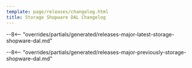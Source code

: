 ```yaml
---
template: page/releases/changelog.html
title: Storage Shopware DAL Changelog
---
```


--8<-- "overrides/partials/generated/releases-major-latest-storage-shopware-dal.md"

<!--open-previous-releases-->

--8<-- "overrides/partials/generated/releases-major-previously-storage-shopware-dal.md"

<!--close-previous-releases-->
